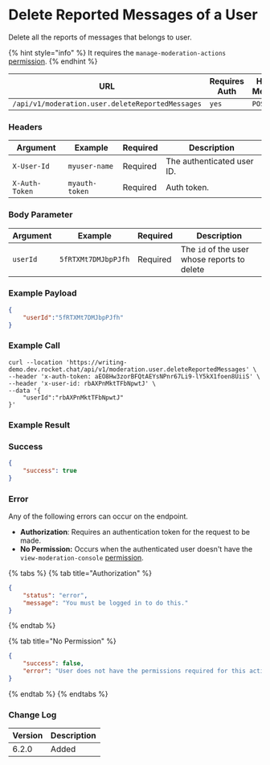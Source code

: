 # Delete Reported Messages of a User

Delete all the reports of messages that belongs to user.

{% hint style="info" %}
It requires the `manage-moderation-actions` [permission](https://docs.rocket.chat/use-rocket.chat/workspace-administration/permissions).
{% endhint %}

| URL                                              | Requires Auth | HTTP Method |
| ------------------------------------------------ | ------------- | ----------- |
| `/api/v1/moderation.user.deleteReportedMessages` | `yes`         | `POST`      |

### Headers <a href="#headers" id="headers"></a>

| Argument       | Example        | Required | Description                |
| -------------- | -------------- | -------- | -------------------------- |
| `X-User-Id`    | `myuser-name`  | Required | The authenticated user ID. |
| `X-Auth-Token` | `myauth-token` | Required | Auth token.                |

### Body Parameter <a href="#payload" id="payload"></a>

| Argument | Example             | Required | Description                                  |
| -------- | ------------------- | -------- | -------------------------------------------- |
| `userId` | `5fRTXMt7DMJbpPJfh` | Required | The `id` of the user whose reports to delete |

### Example Payload <a href="#example-call" id="example-call"></a>

```json
{
    "userId":"5fRTXMt7DMJbpPJfh"
}
```

### Example Call <a href="#example-call" id="example-call"></a>

```
curl --location 'https://writing-demo.dev.rocket.chat/api/v1/moderation.user.deleteReportedMessages' \
--header 'x-auth-token: aEO8Hw3zorBFQtAEYsNPnr67Li9-lY5kX1foen8UiiS' \
--header 'x-user-id: rbAXPnMktTFbNpwtJ' \
--data '{
    "userId":"rbAXPnMktTFbNpwtJ"
}'
```

### Example Result <a href="#example-result" id="example-result"></a>

### Success

```json
{
    "success": true
}
```

### Error

Any of the following errors can occur on the endpoint.

* **Authorization**: Requires an authentication token for the request to be made.
* **No Permission:** Occurs when the authenticated user doesn't have the `view-moderation-console` [permission](https://docs.rocket.chat/use-rocket.chat/workspace-administration/permissions).



{% tabs %}
{% tab title="Authorization" %}
```json
{
    "status": "error",
    "message": "You must be logged in to do this."
}
```
{% endtab %}

{% tab title="No Permission" %}
```json
{
    "success": false,
    "error": "User does not have the permissions required for this action [error-unauthorized]"
}
```
{% endtab %}
{% endtabs %}

### Change Log <a href="#change-log" id="change-log"></a>

| Version | Description |
| ------- | ----------- |
| 6.2.0   | Added       |

